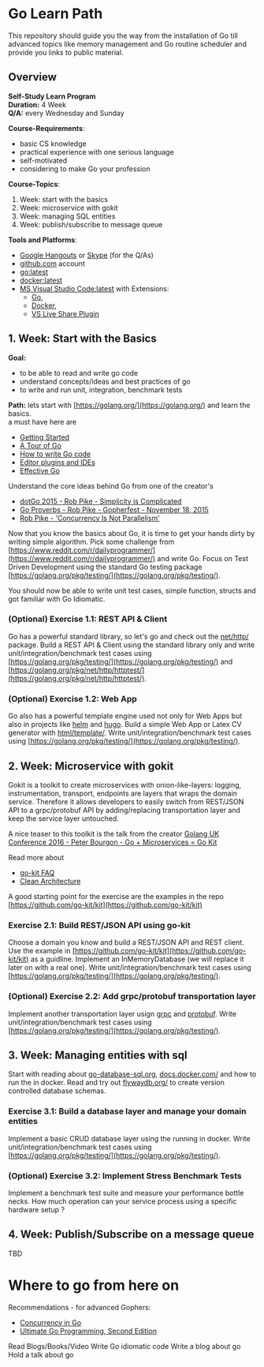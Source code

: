 # Go Learn Path

This repository should guide you the way from the installation of Go till advanced topics like memory management and Go routine scheduler and provide you links to public material.

## Overview

**Self-Study Learn Program**  
**Duration:** 4 Week  
**Q/A:** every Wednesday and Sunday  

**Course-Requirements**:
* basic CS knowledge
* practical experience with one serious language
* self-motivated
* considering to make Go your profession

**Course-Topics**:
1. Week: start with the basics
2. Week: microservice with gokit
3. Week: managing SQL entities
4. Week: publish/subscribe to message queue

**Tools and Platforms**:
* [Google Hangouts](https://hangouts.google.com/) or [Skype](skype.com) (for the Q/As)
* [github.com](github.com) account
* [go:latest](https://golang.org/dl/)
* [docker:latest](https://docs.docker.com/)
* [MS Visual Studio Code:latest](https://code.visualstudio.com/) with Extensions:
  * [Go](https://marketplace.visualstudio.com/items?itemName=ms-vscode.Go),
  * [Docker](https://marketplace.visualstudio.com/items?itemName=PeterJausovec.vscode-docker),
  * [VS Live Share Plugin](https://marketplace.visualstudio.com/items?itemName=MS-vsliveshare.vsliveshare)

## 1. Week: Start with the Basics

**Goal:** 
* to be able to read and write go code
* understand concepts/ideas and best practices of go
* to write and run unit, integration, benchmark tests

**Path:**
lets start with [https://golang.org/](https://golang.org/) and learn the basics.  
a must have here are 
* [Getting Started](https://golang.org/doc/install)
* [A Tour of Go](https://tour.golang.org/welcome/1)
* [How to write Go code](https://golang.org/doc/code.html)
* [Editor plugins and IDEs](https://golang.org/doc/editors.html)
* [Effective Go](https://golang.org/doc/effective_go.html)

Understand the core ideas behind Go from one of the creator's
* [dotGo 2015 - Rob Pike - Simplicity is Complicated](https://www.youtube.com/watch?v=rFejpH_tAHM)
* [Go Proverbs - Rob Pike - Gopherfest - November 18, 2015](https://www.youtube.com/watch?v=PAAkCSZUG1c)
* [Rob Pike - 'Concurrency Is Not Parallelism'](https://www.youtube.com/watch?v=cN_DpYBzKso)

Now that you know the basics about Go, it is time to get your hands dirty by writing simple algorithm. Pick some challenge from [https://www.reddit.com/r/dailyprogrammer/](https://www.reddit.com/r/dailyprogrammer/) and write Go. Focus on Test Driven Development using the standard Go testing package [https://golang.org/pkg/testing/](https://golang.org/pkg/testing/).

You should now be able to write unit test cases, simple function, structs and got familiar with Go Idiomatic.

### (Optional) Exercise 1.1: REST API & Client

Go has a powerful standard library, so let's go and check out the [net/http/](https://golang.org/pkg/net/http/) package.
Build a REST API & Client using the standard library only and write unit/integration/benchmark test cases using [https://golang.org/pkg/testing/](https://golang.org/pkg/testing/) and [https://golang.org/pkg/net/http/httptest/](https://golang.org/pkg/net/http/httptest/).

### (Optional) Exercise 1.2: Web App

Go also has a powerful template engine used not only for Web Apps but also in projects like [helm](https://helm.sh/) and [hugo](https://gohugo.io/). Build a simple Web App or Latex CV generator with [html/template/](https://golang.org/pkg/html/template/). Write unit/integration/benchmark test cases using [https://golang.org/pkg/testing/](https://golang.org/pkg/testing/).

## 2. Week: Microservice with gokit

Gokit is a toolkit to create microservices with onion-like-layers: logging, instrumentation, transport, endpoints are layers that wraps the domain service. Therefore it allows developers to easily switch from REST/JSON API to a grpc/protobuf API by adding/replacing transportation layer and keep the service layer untouched.

A nice teaser to this toolkit is the talk from the creator [Golang UK Conference 2016 - Peter Bourgon - Go + Microservices = Go Kit](https://www.youtube.com/watch?v=JXEjAwNWays)

Read more about 
* [go-kit FAQ](https://gokit.io/faq/)
* [Clean Architecture](https://blog.cleancoder.com/uncle-bob/2012/08/13/the-clean-architecture.html)

A good starting point for the exercise are the examples in the repo [https://github.com/go-kit/kit](https://github.com/go-kit/kit)

### Exercise 2.1: Build REST/JSON API using go-kit

Choose a domain you know and build a REST/JSON API and REST client. Use the example in [https://github.com/go-kit/kit](https://github.com/go-kit/kit) as a guidline. Implement an InMemoryDatabase (we will replace it later on with a real one). Write unit/integration/benchmark test cases using [https://golang.org/pkg/testing/](https://golang.org/pkg/testing/).

### (Optional) Exercise 2.2: Add grpc/protobuf transportation layer

Implement another transportation layer usign [grpc](https://grpc.io/) and [protobuf](https://developers.google.com). Write unit/integration/benchmark test cases using [https://golang.org/pkg/testing/](https://golang.org/pkg/testing/).

## 3. Week: Managing entities with sql

Start with reading about [go-database-sql.org](http://go-database-sql.org/), [docs.docker.com/](https://docs.docker.com/) and how to run the <database of your choice> in docker. Read and try out [flywaydb.org/](https://flywaydb.org/) to create version controlled database schemas.
 
 ### Exercise 3.1: Build a database layer and manage your domain entities
 
 Implement a basic CRUD database layer using the <database of your choice>  running in docker. Write unit/integration/benchmark test cases using [https://golang.org/pkg/testing/](https://golang.org/pkg/testing/).
 
 
### (Optional) Exercise 3.2: Implement Stress Benchmark Tests

Implement a benchmark test suite and measure your performance bottle necks. How much operation can your service process using a specific hardware setup ?

## 4. Week: Publish/Subscribe on a message queue

TBD

# Where to go from here on

Recommendations - for advanced Gophers:
* [Concurrency in Go](http://shop.oreilly.com/product/0636920046189.do)
* [Ultimate Go Programming, Second Edition](https://learning.oreilly.com/library/view/ultimate-go-programming/9780135261651/)  

Read Blogs/Books/Video
Write Go idiomatic code
Write a blog about go  
Hold a talk about go  
